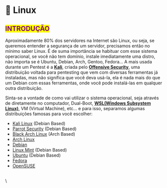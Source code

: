 # 🐧 Linux

## <mark style="color:purple;">**INTRODUÇÃO**</mark>

Aproximadamente 80% dos servidores na Internet são Linux, ou seja, se queremos entender a segurança de um servidor, precisamos então no mínimo saber Linux. É de suma importância se habituar com esse sistema operacional, se você não tem domínio, instale imediatamente uma distro, não importa se é Ubuntu, Debian, Arch, Gentoo, Fedora… A mais usada durante um Pentest é a [**Kali**](https://www.kali.org/), criada pelo [**Offensive Security**](https://www.offsec.com/), uma distribuição voltada para pentesting que vem com diversas ferramentas já instaladas, mas não significa que você deva usá-la, ela é nada mais do que um Debian com essas ferramentas, onde você pode instalá-las em qualquer outra distribuição.



Sinta-se a vontade de como vai utilizar o sistema operacional, seja através de diretamente no computador, Dual-Boot, [**WSL(Windows Subsystem Linux)**](https://learn.microsoft.com/pt-br/windows/wsl/install), VM (Virtual Machine), etc... e para isso, separamos algumas distribuições famosas para você escolher:

* [Kali Linux](https://www.kali.org/) (Debian Based)
* [Parrot Security](https://www.parrotsec.org/) (Debian Based)
* [Black Arch Linux](https://blackarch.org/) (Arch Based)
* [Arch Linux](https://archlinux.org/)
* [Debian](https://www.debian.org/)
* [Linux Mint](https://linuxmint.com/) (Debian Based)
* [Ubuntu](https://ubuntu.com/) (Debian Based)
* [Fedora](https://getfedora.org/pt\_BR/)
* [OpenSUSE](https://www.opensuse.org/)

\
\
